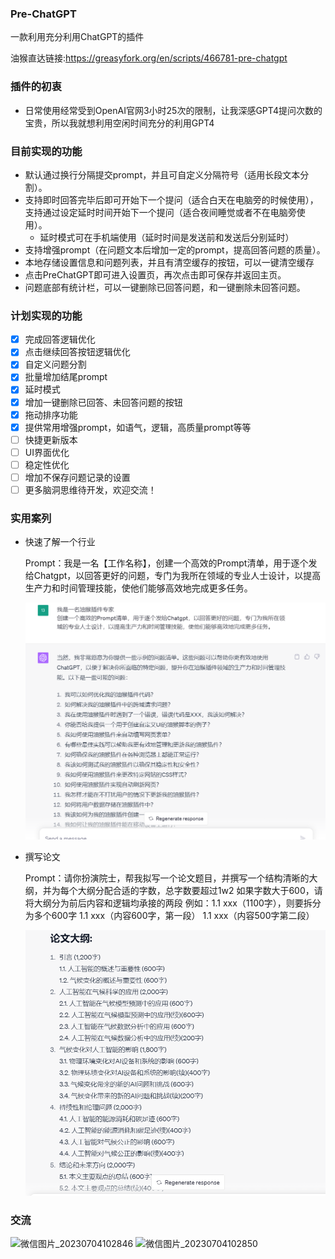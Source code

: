 ### Pre-ChatGPT

一款利用充分利用ChatGPT的插件

油猴直达链接:https://greasyfork.org/en/scripts/466781-pre-chatgpt


### 插件的初衷

- 日常使用经常受到OpenAI官网3小时25次的限制，让我深感GPT4提问次数的宝贵，所以我就想利用空闲时间充分的利用GPT4

### 目前实现的功能

- 默认通过换行分隔提交prompt，并且可自定义分隔符号（适用长段文本分割）。
- 支持即时回答完毕后即可开始下一个提问（适合白天在电脑旁的时候使用），支持通过设定延时时间开始下一个提问（适合夜间睡觉或者不在电脑旁使用）。
    - 延时模式可在手机端使用（延时时间是发送前和发送后分别延时）
- 支持增强prompt（在问题文本后增加一定的prompt，提高回答问题的质量）。
- 本地存储设置信息和问题列表，并且有清空缓存的按钮，可以一键清空缓存
- 点击PreChatGPT即可进入设置页，再次点击即可保存并返回主页。
- 问题底部有统计栏，可以一键删除已回答问题，和一键删除未回答问题。


### 计划实现的功能

- [x]  完成回答逻辑优化
- [x]  点击继续回答按钮逻辑优化
- [x]  自定义问题分割
- [x]  批量增加结尾prompt
- [x]  延时模式
- [x]  增加一键删除已回答、未回答问题的按钮
- [x]  拖动排序功能
- [x]  提供常用增强prompt，如语气，逻辑，高质量prompt等等
- [ ]  快捷更新版本
- [ ]  UI界面优化
- [ ]  稳定性优化
- [ ]  增加不保存问题记录的设置
- [ ]  更多脑洞思维待开发，欢迎交流！

### 实用案列

- 快速了解一个行业
    
    Prompt：我是一名【工作名称】，创建一个高效的Prompt清单，用于逐个发给Chatgpt，以回答更好的问题，专门为我所在领域的专业人士设计，以提高生产力和时间管理技能，使他们能够高效地完成更多任务。
    
    ![](assets/eg1.png)
    
- 撰写论文
    
    Prompt：请你扮演院士，帮我拟写一个论文题目，并撰写一个结构清晰的大纲，并为每个大纲分配合适的字数，总字数要超过1w2
    如果字数大于600，请将大纲分为前后内容和逻辑均承接的两段
    例如：1.1 xxx（1100字），则要拆分为多个600字
    1.1 xxx（内容600字，第一段）
    1.1 xxx（内容500字第二段）
    
    ![](assets/eg.png)

### 交流
![微信图片_20230704102846](https://github.com/zizhanovo/pitcure0_0/assets/132113115/d0989568-911f-4431-b2b1-5237d5e158e1)
![微信图片_20230704102850](https://github.com/zizhanovo/pitcure0_0/assets/132113115/af8ec597-5473-412b-9f06-1123c5d2f184)


